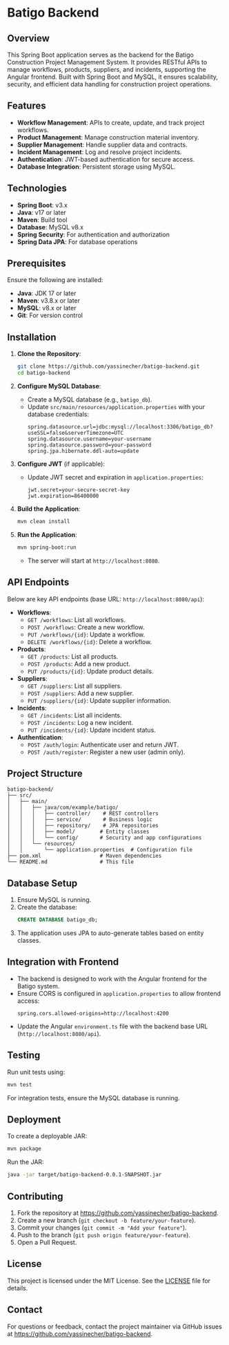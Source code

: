 # Batigo Backend

## Overview
This Spring Boot application serves as the backend for the Batigo Construction Project Management System. It provides RESTful APIs to manage workflows, products, suppliers, and incidents, supporting the Angular frontend. Built with Spring Boot and MySQL, it ensures scalability, security, and efficient data handling for construction project operations.

## Features
- **Workflow Management**: APIs to create, update, and track project workflows.
- **Product Management**: Manage construction material inventory.
- **Supplier Management**: Handle supplier data and contracts.
- **Incident Management**: Log and resolve project incidents.
- **Authentication**: JWT-based authentication for secure access.
- **Database Integration**: Persistent storage using MySQL.

## Technologies
- **Spring Boot**: v3.x
- **Java**: v17 or later
- **Maven**: Build tool
- **Database**: MySQL v8.x
- **Spring Security**: For authentication and authorization
- **Spring Data JPA**: For database operations

## Prerequisites
Ensure the following are installed:
- **Java**: JDK 17 or later
- **Maven**: v3.8.x or later
- **MySQL**: v8.x or later
- **Git**: For version control

## Installation
1. **Clone the Repository**:
   ```bash
   git clone https://github.com/yassinecher/batigo-backend.git
   cd batigo-backend
   ```

2. **Configure MySQL Database**:
   - Create a MySQL database (e.g., `batigo_db`).
   - Update `src/main/resources/application.properties` with your database credentials:
     ```properties
     spring.datasource.url=jdbc:mysql://localhost:3306/batigo_db?useSSL=false&serverTimezone=UTC
     spring.datasource.username=your-username
     spring.datasource.password=your-password
     spring.jpa.hibernate.ddl-auto=update
     ```

3. **Configure JWT** (if applicable):
   - Update JWT secret and expiration in `application.properties`:
     ```properties
     jwt.secret=your-secure-secret-key
     jwt.expiration=86400000
     ```

4. **Build the Application**:
   ```bash
   mvn clean install
   ```

5. **Run the Application**:
   ```bash
   mvn spring-boot:run
   ```
   - The server will start at `http://localhost:8080`.

## API Endpoints
Below are key API endpoints (base URL: `http://localhost:8080/api`):
- **Workflows**:
  - `GET /workflows`: List all workflows.
  - `POST /workflows`: Create a new workflow.
  - `PUT /workflows/{id}`: Update a workflow.
  - `DELETE /workflows/{id}`: Delete a workflow.
- **Products**:
  - `GET /products`: List all products.
  - `POST /products`: Add a new product.
  - `PUT /products/{id}`: Update product details.
- **Suppliers**:
  - `GET /suppliers`: List all suppliers.
  - `POST /suppliers`: Add a new supplier.
  - `PUT /suppliers/{id}`: Update supplier information.
- **Incidents**:
  - `GET /incidents`: List all incidents.
  - `POST /incidents`: Log a new incident.
  - `PUT /incidents/{id}`: Update incident status.
- **Authentication**:
  - `POST /auth/login`: Authenticate user and return JWT.
  - `POST /auth/register`: Register a new user (admin only).

## Project Structure
```
batigo-backend/
├── src/
│   ├── main/
│   │   ├── java/com/example/batigo/
│   │   │   ├── controller/    # REST controllers
│   │   │   ├── service/       # Business logic
│   │   │   ├── repository/    # JPA repositories
│   │   │   ├── model/        # Entity classes
│   │   │   └── config/       # Security and app configurations
│   │   └── resources/
│   │       └── application.properties  # Configuration file
├── pom.xml                   # Maven dependencies
└── README.md                 # This file
```

## Database Setup
1. Ensure MySQL is running.
2. Create the database:
   ```sql
   CREATE DATABASE batigo_db;
   ```
3. The application uses JPA to auto-generate tables based on entity classes.

## Integration with Frontend
- The backend is designed to work with the Angular frontend for the Batigo system.
- Ensure CORS is configured in `application.properties` to allow frontend access:
  ```properties
  spring.cors.allowed-origins=http://localhost:4200
  ```
- Update the Angular `environment.ts` file with the backend base URL (`http://localhost:8080/api`).

## Testing
Run unit tests using:
```bash
mvn test
```
For integration tests, ensure the MySQL database is running.

## Deployment
To create a deployable JAR:
```bash
mvn package
```
Run the JAR:
```bash
java -jar target/batigo-backend-0.0.1-SNAPSHOT.jar
```

## Contributing
1. Fork the repository at https://github.com/yassinecher/batigo-backend.
2. Create a new branch (`git checkout -b feature/your-feature`).
3. Commit your changes (`git commit -m "Add your feature"`).
4. Push to the branch (`git push origin feature/your-feature`).
5. Open a Pull Request.

## License
This project is licensed under the MIT License. See the [LICENSE](LICENSE) file for details.

## Contact
For questions or feedback, contact the project maintainer via GitHub issues at https://github.com/yassinecher/batigo-backend.
